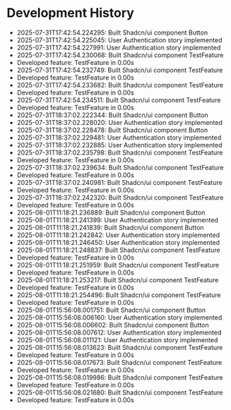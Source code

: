 # Development History

- 2025-07-31T17:42:54.224295: Built Shadcn/ui component Button
- 2025-07-31T17:42:54.225045: User Authentication story implemented
- 2025-07-31T17:42:54.227991: User Authentication story implemented
- 2025-07-31T17:42:54.230068: Built Shadcn/ui component TestFeature
- Developed feature: TestFeature in 0.00s
- 2025-07-31T17:42:54.232749: Built Shadcn/ui component TestFeature
- Developed feature: TestFeature in 0.00s
- 2025-07-31T17:42:54.233682: Built Shadcn/ui component TestFeature
- Developed feature: TestFeature in 0.00s
- 2025-07-31T17:42:54.234511: Built Shadcn/ui component TestFeature
- Developed feature: TestFeature in 0.00s
- 2025-07-31T18:37:02.222344: Built Shadcn/ui component Button
- 2025-07-31T18:37:02.228020: User Authentication story implemented
- 2025-07-31T18:37:02.228478: Built Shadcn/ui component Button
- 2025-07-31T18:37:02.229481: User Authentication story implemented
- 2025-07-31T18:37:02.232885: User Authentication story implemented
- 2025-07-31T18:37:02.235798: Built Shadcn/ui component TestFeature
- Developed feature: TestFeature in 0.00s
- 2025-07-31T18:37:02.239634: Built Shadcn/ui component TestFeature
- Developed feature: TestFeature in 0.00s
- 2025-07-31T18:37:02.240981: Built Shadcn/ui component TestFeature
- Developed feature: TestFeature in 0.00s
- 2025-07-31T18:37:02.242320: Built Shadcn/ui component TestFeature
- Developed feature: TestFeature in 0.00s
- 2025-08-01T11:18:21.236889: Built Shadcn/ui component Button
- 2025-08-01T11:18:21.241399: User Authentication story implemented
- 2025-08-01T11:18:21.241839: Built Shadcn/ui component Button
- 2025-08-01T11:18:21.242842: User Authentication story implemented
- 2025-08-01T11:18:21.246450: User Authentication story implemented
- 2025-08-01T11:18:21.248837: Built Shadcn/ui component TestFeature
- Developed feature: TestFeature in 0.00s
- 2025-08-01T11:18:21.251959: Built Shadcn/ui component TestFeature
- Developed feature: TestFeature in 0.00s
- 2025-08-01T11:18:21.253217: Built Shadcn/ui component TestFeature
- Developed feature: TestFeature in 0.00s
- 2025-08-01T11:18:21.254496: Built Shadcn/ui component TestFeature
- Developed feature: TestFeature in 0.00s
- 2025-08-01T15:56:08.001751: Built Shadcn/ui component Button
- 2025-08-01T15:56:08.006160: User Authentication story implemented
- 2025-08-01T15:56:08.006602: Built Shadcn/ui component Button
- 2025-08-01T15:56:08.007612: User Authentication story implemented
- 2025-08-01T15:56:08.011121: User Authentication story implemented
- 2025-08-01T15:56:08.013623: Built Shadcn/ui component TestFeature
- Developed feature: TestFeature in 0.00s
- 2025-08-01T15:56:08.017673: Built Shadcn/ui component TestFeature
- Developed feature: TestFeature in 0.00s
- 2025-08-01T15:56:08.019986: Built Shadcn/ui component TestFeature
- Developed feature: TestFeature in 0.00s
- 2025-08-01T15:56:08.021680: Built Shadcn/ui component TestFeature
- Developed feature: TestFeature in 0.00s
